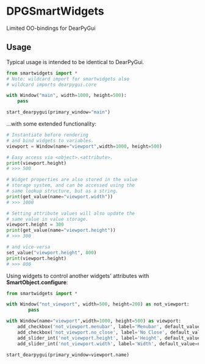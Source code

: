 # DPGSmartWidgets
Limited OO-bindings for DearPyGui

## Usage

Typical usage is intended to be identical to DearPyGui.

```Python
from smartwidgets import *
# Note: wildcard import for smartwidgets also 
# wildcard imports dearpygui.core

with Window("main", width=1000, height=500):
    pass

start_dearpygui(primary_window="main")
```

...with some extended functionality:

```Python
# Instantiate before rendering
# and bind widgets to variables.
viewport = Window(name="viewport",width=1000, height=500)

# Easy access via <object>.<attribute>.
print(viewport.height)
# >>> 500

# Widget properties are also stored in the value
# storage system, and can be accessed using the
# same lookup structure, but as a string.
print(get_value(name="viewport.width"))
# >>> 1000

# Setting attribute values will also update the
# same value in value storage.
viewport.height = 300
print(get_value(name="viewport.height"))
# >>> 300

# and vice-versa
set_value("viewport.height", 800)
print(viewport.height)
# >>> 800
```

Using widgets to control another widgets' attributes with **SmartObject.configure**:

```Python
from smartwidgets import *

with Window("not_viewport", width=500, height=200) as not_viewport:
        pass

with Window(name="viewport",width=1000, height=500) as viewport:
    add_checkbox('not_viewport.menubar', label='Menubar', default_value=False, callback=not_viewport.configure)
    add_checkbox('not_viewport.no_close', label='No Close', default_value=False, callback=not_viewport.configure)
    add_slider_int('not_viewport.height', label='Height', default_value=not_viewport.height, min_value=10, max_value=1000, callback=not_viewport.configure)
    add_slider_int('not_viewport.width', label='Width', default_value=not_viewport.width, min_value=10, max_value=1000, callback=not_viewport.configure)

start_dearpygui(primary_window=viewport.name)
```


